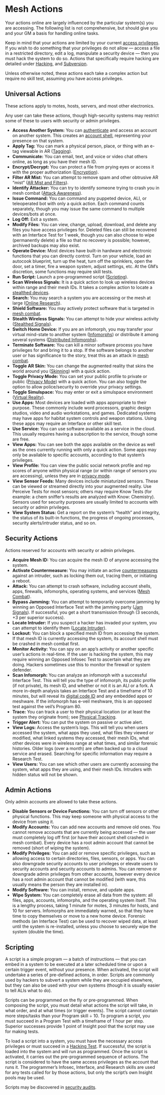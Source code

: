 # Mesh Actions

Your actions online are largely influenced by the particular system(s) you are accessing. The following list is not comprehensive, but should give you and your GM a basis for handling online tasks.

Keep in mind that your actions are limited by your current [access privileges](05-authentication-and-encryption.md#accounts--access-privileges). If you wish to do something that your privileges do not allow — access a file in a restricted directory, edit a log, manipulate a security device — then you must hack the system to do so. Actions that specifically require hacking are detailed under [Hacking](11-hacking.md), and [Subversion](13-system-subversion.md).

Unless otherwise noted, these actions each take a complex action but require no skill test, assuming you have access privileges.

## Universal Actions

These actions apply to motes, hosts, servers, and most other electronics.

Any user can take these actions, though high-security systems may restrict some of these to users with security or admin privileges.

<!--sort-->
- **Access Another System:** You can [authenticate](05-authentication-and-encryption.md#authentication-methods) and access an account on another system. This creates an [account shell](05-authentication-and-encryption.md#accounts--access-privileges), representing your presence on that system.
- **Apply Tag:** You can mark a physical person, place, or thing with an e-tag viewable in AR ([Tagging](03-common-mesh-uses.md#tagging)).
- **Communicate:** You can email, text, and voice or video chat others online, as long as you have their mesh ID.
- **Encrypt/Decrypt:** You can protect a file from prying eyes or access it with the proper authorization ([Encryption](05-authentication-and-encryption.md#encryption)).
- **Filter AR Mist:** You can attempt to remove spam and other obtrusive AR “mist” ([AR Mist and Filters](03-common-mesh-uses.md#ar-mist-and-filters)).
- **Identify Attacker:** You can try to identify someone trying to crash you in mesh combat ([Attack Awareness](14-mesh-combat.md#mesh-attacks-and-defense)).
- **Issue Command:** You can command any puppeted device, ALI, or teleoperated bot with only a quick action. Each command counts separately, though you may issue the same command to multiple devices/bots at once.
- **Log Off:** Exit a system.
- **Modify Files:** You can view, change, upload, download, and delete any files you have access privileges for. Deleted files can still be recovered with an Interface Test for 1 week, though you can also choose to wipe (permanently delete) a file so that no recovery is possible; however, archived backups may also exist.
- **Operate Device:** Most devices have built-in hardware and electronic functions that you can directly control. Turn on your vehicle, load an autocook blueprint, turn up the heat, turn off the sprinklers, open the door, set a timer, fire a weapon system, adjust settings, etc. At the GM’s discretion, some functions may require skill tests.
- **Run Script:** Launch a pre-programmed script ([Scripting](#scripting)).
- **Scan Wireless Signals:** It is a quick action to look up wireless devices within range and their mesh IDs. It takes a complex action to locate a [stealthed devices](04-devices-apps-and-links.md#stealthed-signals).
- **Search:** You may search a system you are accessing or the mesh at large ([Online Research](09-online-research.md)).
- **Shield Software:** You may actively protect software that is targeted in [mesh combat](14-mesh-combat.md).
- **Stealth Wireless Signals:** You can attempt to hide your wireless activity ([Stealthed Signals](04-devices-apps-and-links.md#stealthed-signals)).
- **Switch Home Device:** If you are an infomorph, you may transfer your virtual mind-state to another system ([Infomorphs](08-infomorphs.md)) or distribute it among several systems ([Distributed Infomorphs](08-infomorphs.md#distributed-infomorphs)).
- **Terminate Software:** You can kill a minor software process you have privileges for and bring it to a stop. If the software belongs to another user or has significance to the story, treat this as an attack in [mesh combat](14-mesh-combat.md).
- **Toggle AR Skin:** You can change the augmented reality that skins the world around you ([Skinning](03-common-mesh-uses.md#skinning)) with a quick action.
- **Toggle Privacy Mode:** You can set your public profile to private or public ([Privacy Mode](01-everyware.md#privacy-mode)) with a quick action. You can also toggle the option to allow police/security to override your privacy settings.
- **Toggle Simulspace:** You may enter or exit a simulspace environment ([Virtual Reality](18-virtual-reality.md)).
- **Use Apps:** Most devices are loaded with apps appropriate to their purpose. These commonly include word processors, graphic design studios, video and audio workstations, and games. Dedicated systems may have apps for habitat system controls and weapon stations. Using these apps may require an Interface or other skill test.
- **Use Service:** You can use software available as a service in the cloud. This usually requires having a subscription to the service, though some are free.
- **View Apps:** You can see both the apps available on the device as well as the ones currently running with only a quick action. Some apps may only be available to specific accounts, according to that system’s privileges.
- **View Profile:** You can view the public social network profile and rep scores of anyone within physical range (or within range of sensors you are accessing), unless they are in [privacy mode](01-everyware.md#privacy-mode).
- **View Sensor Feeds:** Many devices include miniaturized sensors. These can be viewed or streamed directly into your augmented reality. Use Perceive Tests for most sensors; others may require Know Tests (for example: a chem sniffer’s results are analyzed with Know: Chemistry). Sensors used for security purposes are usually limited to accounts with security or admin privileges.
- **View System Status:** Get a report on the system’s “health” and integrity, the status of its built-in functions, the progress of ongoing processes, security alerts/intruder status, and so on.

## Security Actions

Actions reserved for accounts with security or admin privileges.

<!--sort-->
- **Acquire Mesh ID:** You can acquire the mesh ID of anyone accessing the system.
- **Activate Countermeasure:** You may initiate an active [countermeasures](12-countermeasures.md) against an intruder, such as locking them out, tracing them, or initiating a reboot.
- **Attack:** You can attempt to crash software, including account shells, apps, firewalls, infomorphs, operating systems, and services ([Mesh Combat](14-mesh-combat.md)).
- **Bypass Jamming:** You can attempt to temporarily overcome jamming by winning an Opposed Interface Test with the jamming party ([Jam Signals](13-system-subversion.md#jam-signals)). If successful, you get a short transmission through (3 seconds, +3 per superior success).
- **Locate Intruder:** If you suspect a hacker has invaded your system, you can attempt to identify them ([Locate Intruder](12-countermeasures.md#locate-intruder)).
- **Lockout:** You can block a specified mesh ID from accessing the system. If that mesh ID is currently accessing the system, its account shell must be crashed in mesh combat first.
- **Monitor Activity:** You can spy on an app’s activity or another specific user’s actions in real-time. If the user is hacking the system, this may require winning an Opposed Infosec Test to ascertain what they are doing. Hackers sometimes use this to monitor the firewall or system defender.
- **Scan Infomorph:** You can analyze an infomorph with a successful Interface Test. This will tell you the type of infomorph, its public profile (if not private), its mesh ID, and whether or not it is an ALI or a fork. A more in-depth analysis takes an Interface Test and a timeframe of 10 minutes, but will reveal its [digital code ID](../15/07-identity-systems.md#digital-code) and any embedded apps or meshware. If the infomorph has e-veil meshware, this is an opposed test against the veil’s Program 80.
- **Trace:** You can track a user to their physical location (or at least the system they originate from); see [Physical Tracking](10-tracking.md#physical-tracking).
- **Trigger Alert:** You can put the system on passive or active alert.
- **View Logs:** Access the system’s logs. This will tell you when users accessed the system, what apps they used, what files they viewed or modified, what linked systems they accessed, their mesh IDs, what other devices were in wireless range at what times, and similar forensic histories. Older logs (over a month) are often backed up to a cloud service and erased. Searching for specific information may require a Research Test.
- **View Users:** You can see which other users are currently accessing the system, what apps they are using, and their mesh IDs. Intruders with hidden status will not be shown.

## Admin Actions

Only admin accounts are allowed to take these actions.

<!--sort-->
- **Disable Sensors or Device Functions:** You can turn off sensors or other physical functions. This may keep someone with physical access to the device from using it.
- **Modify Accounts:** You can add new accounts and remove old ones. You cannot remove accounts that are currently being accessed — the user must completely log off first (or have their account shell crashed in mesh combat). Every device has a root admin account that cannot be removed (short of wiping the system).
- **Modify Privileges:** You can add or remove specific privileges, such as allowing access to certain directories, files, sensors, or apps. You can also downgrade security accounts to user privileges or elevate users to security accounts and security accounts to admins. You can remove or downgrade admin privileges from other accounts, however every device has a root admin account that cannot be modified (with ware, this usually means the person they are installed in).
- **Modify Software:** You can install, remove, and update apps.
- **Wipe System:** You can completely erase all data from the system: all files, apps, accounts, infomorphs, and the operating system itself. This is a lengthy process, taking 1 minute for motes, 3 minutes for hosts, and 10 for servers. Infomorphs are immediately warned, so that they have time to copy themselves or move to a new home device. Forensic methods (an Interface Test) can be used to recover wiped data, at least until the system is re-installed, unless you choose to securely wipe the system (double the time).

## Scripting

A script is a simple program — a batch of instructions — that you can embed in a system to be executed at a later scheduled time or upon a certain trigger event, without your presence. When activated, the script will undertake a series of pre-defined actions, in order. Scripts are commonly used by hackers to subvert a system while they are occupied elsewhere, but they can also be used with your own systems (though it is usually easier to tell ALIs what to do).

Scripts can be programmed on the fly or pre-programmed. When composing the script, you must detail what actions the script will take, in what order, and at what times (or trigger events). The script cannot contain more steps/tasks than your Program skill ÷ 10. To program a script, you must succeed in a Program Test with a timeframe of 1 hour per step. Superior successes provide 1 point of Insight pool that the script may use for making tests.

To load a script into a system, you must have the necessary access privileges or must succeed in a [Hacking Test](11-hacking.md#hacking-tests). If successful, the script is loaded into the system and will run as programmed. Once the script is activated, it carries out the pre-programmed sequence of actions. The script is considered to have the same access privileges as the account that runs it. The programmer’s Infosec, Interface, and Research skills are used for any tests called for by those actions, but only the script’s own Insight pools may be used.

Scripts may be discovered in [security audits](12-countermeasures.md#security-audits).
